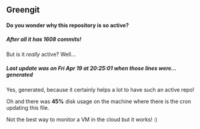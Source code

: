 ## Greengit

#### Do you wonder why this repository is so active?

##### After all it has 1608 commits!

But is it *really* active? Well...

##### Last update was on Fri Apr 19 at 20:25:01 when those lines were... generated

Yes, generated, because it certainly helps a lot to have such an active repo!

Oh and there was **45%** disk usage on the machine
where there is the cron updating this file.

Not the best way to monitor a VM in the cloud but it works! :)
